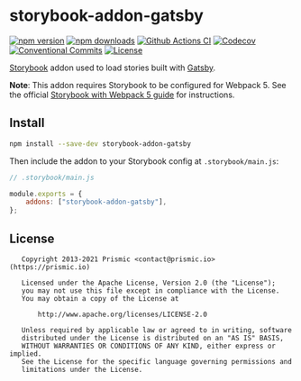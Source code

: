 # storybook-addon-gatsby

[![npm version][npm-version-src]][npm-version-href]
[![npm downloads][npm-downloads-src]][npm-downloads-href]
[![Github Actions CI][github-actions-ci-src]][github-actions-ci-href]
[![Codecov][codecov-src]][codecov-href]
[![Conventional Commits][conventional-commits-src]][conventional-commits-href]
[![License][license-src]][license-href]

[Storybook][storybook] addon used to load stories built with [Gatsby][gatsby].

**Note**: This addon requires Storybook to be configured for Webpack 5. See the official [Storybook with Webpack 5 guide](https://gist.github.com/shilman/8856ea1786dcd247139b47b270912324) for instructions.

## Install

```bash
npm install --save-dev storybook-addon-gatsby
```

Then include the addon to your Storybook config at `.storybook/main.js`:

```javascript
// .storybook/main.js

module.exports = {
	addons: ["storybook-addon-gatsby"],
};
```

## License

```
   Copyright 2013-2021 Prismic <contact@prismic.io> (https://prismic.io)

   Licensed under the Apache License, Version 2.0 (the "License");
   you may not use this file except in compliance with the License.
   You may obtain a copy of the License at

       http://www.apache.org/licenses/LICENSE-2.0

   Unless required by applicable law or agreed to in writing, software
   distributed under the License is distributed on an "AS IS" BASIS,
   WITHOUT WARRANTIES OR CONDITIONS OF ANY KIND, either express or implied.
   See the License for the specific language governing permissions and
   limitations under the License.
```

<!-- Links -->

[prismic]: https://prismic.io
[storybook]: https://storybook.js.org/
[gatsby]: https://www.gatsbyjs.com/

<!-- Badges -->

[npm-version-src]: https://img.shields.io/npm/v/storybook-addon-gatsby/latest.svg
[npm-version-href]: https://npmjs.com/package/storybook-addon-gatsby
[npm-downloads-src]: https://img.shields.io/npm/dm/storybook-addon-gatsby.svg
[npm-downloads-href]: https://npmjs.com/package/storybook-addon-gatsby
[github-actions-ci-src]: https://github.com/prismicio-community/storybook-addon-gatsby/workflows/ci/badge.svg
[github-actions-ci-href]: https://github.com/prismicio-community/storybook-addon-gatsby/actions?query=workflow%3Aci
[codecov-src]: https://img.shields.io/codecov/c/github/prismicio-community/storybook-addon-gatsby.svg
[codecov-href]: https://codecov.io/gh/prismicio-community/storybook-addon-gatsby
[conventional-commits-src]: https://img.shields.io/badge/Conventional%20Commits-1.0.0-yellow.svg
[conventional-commits-href]: https://conventionalcommits.org
[license-src]: https://img.shields.io/npm/l/storybook-addon-gatsby.svg
[license-href]: https://npmjs.com/package/storybook-addon-gatsby
